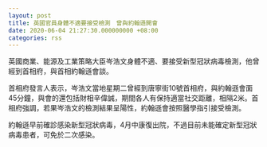 ```yaml
---
layout: post
title: 英國官員身體不適要接受檢測　曾與約翰遜開會
date: 2020-06-04 21:27:30.000000000 +08:00
categories: rss
---
```


英國商業、能源及工業策略大臣岑浩文身體不適、要接受新型冠狀病毒檢測，他曾經到首相府，與首相約翰遜會談。

首相府發言人表示，岑浩文當地星期二曾經到唐寧街10號首相府，與約翰遜會面45分鐘，與會的還包括財相辛偉誠，期間各人有保持適當社交距離，相隔2米。首相府強調，若果岑浩文的檢測結果呈陽性，約翰遜會按照醫學指引接受檢測。

約翰遜早前確診感染新型冠狀病毒，4月中康復出院，不過目前未能確定新型冠狀病毒患者，可免於二次感染。
